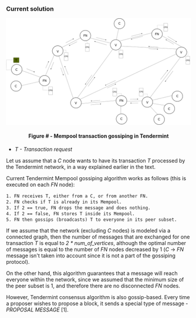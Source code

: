 ### Current solution

![](https://github.com/lukamiletic95/papers/blob/master/images/fig3.png)
<div align='center'> 
	<h4>Figure # - Mempool transaction gossiping in Tendermint</h4>
</div>

* *T - Transaction request*

Let us assume that a *C* node wants to have its transaction *T* processed by the Tendermint network, in a way explained earlier in the text.

Current Tendermint Mempool gossiping algorithm works as follows (this is executed on each *FN* node):

	1. FN receives T, either from a C, or from another FN.
	2. FN checks if T is already in its Mempool.
	3. If 2 == true, FN drops the message and does nothing.
	4. If 2 == false, FN stores T inside its Mempool.
	5. FN then gossips (broadcasts) T to everyone in its peer subset.
	
If we assume that the network (excluding *C* nodes) is modeled via a connected graph, then the number of messages that are exchanged for one transaction *T* is equal to *2 * num_of_vertices*, although the optimal number of messages is equal to the number of *FN* nodes decreased by 1 (*C* → *FN* message isn't taken into account since it is not a part of the gossiping protocol).
	
On the other hand, this algorithm guarantees that a message will reach everyone within the network, since we assumed that the minimum size of the peer subset is 1, and therefore there are no disconnected *FN* nodes.

However, Tendermint consensus algorithm is also gossip-based. Every time a proposer wishes to propose a block, it sends a special type of message - *PROPOSAL MESSAGE* [1].

<!--stackedit_data:
eyJoaXN0b3J5IjpbMTg4MTIyMDUzNCwtNzQ1MzYyOTU2LC02OD
M3ODExMTMsMTU2NzIxODQyOCw2Njc3OTQwNTksLTE4Njk0NzUz
MDIsLTQzMzIwMjQ3Miw0NDQ5ODcxNTYsMTE1MzcwNjQyNiwtMT
I2MTMxMjM2Myw1MjQwMzM1MDQsMTg5NjQyNDM2OCwtMTE2Mjcz
MDA2NiwtMzkzMTI1MzMyLDMxMzQ3MTI3NF19
-->